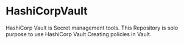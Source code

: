 # HashiCorpVault
HashiCorp Vault is Secret management tools.
This Repository is solo purpose to use HashiCorp Vault 
Creating policies in Vault.

